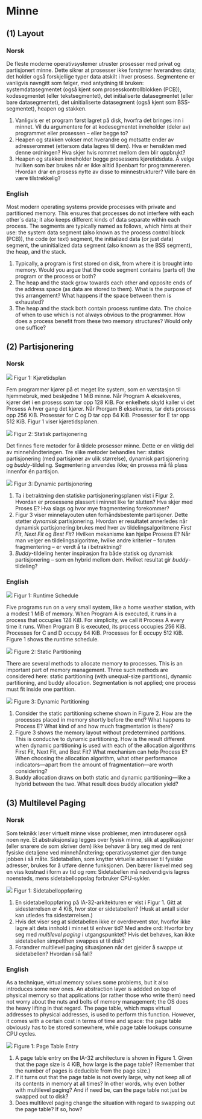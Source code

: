 # Minne

## (1) Layout

### Norsk

De fleste moderne operativsystemer utruster prosesser med privat og
partisjonert minne. Dette sikrer at prosesser ikke forstyrrer hverandres
data; det holder også forskjellige typer data atskilt i hver prosess.
Segmentene er vanligvis navngitt som følger, med antydning til bruken:
systemdatasegmentet (også kjent som prosesskontrollblokken (PCB)),
kodesegmentet (eller tekstsegmentet), det initialiserte datasegmentet
(eller bare datasegmentet), det uinitialiserte datasegment (også kjent
som BSS-segmentet), heapen og stakken.

1.  Vanligvis er et program først lagret på disk, hvorfra det bringes
    inn i minnet. Vil du argumentere for at kodesegmentet inneholder
    (deler av) programmet eller prosessen – eller begge to?
2.  Heapen og stakken vokser mot hverandre og motsatte ender av
    adresserommet (ettersom data lagres til dem). Hva er hensikten med
    denne ordningen? Hva skjer hvis rommet mellom dem blir oppbrukt?
3.  Heapen og stakken inneholder begge prosessens kjøretidsdata. Å velge
    hvilken som bør brukes når er ikke alltid åpenbart
    for programmereren. Hvordan drar en prosess nytte av disse to
    minnestrukturer? Ville bare én være tilstrekkelig?

### English

Most modern operating systems provide processes with private and
partitioned memory. This ensures that processes do not interfere with
each other´s data; it also keeps different kinds of data separate within
each process. The segments are typically named as follows, which hints
at their use: the system data segment (also known as the process control
block (PCB)), the code (or text) segment, the initialized data (or just
data) segment, the uninitialized data segment (also known as the BSS
segment), the heap, and the stack.

1.  Typically, a program is first stored on disk, from where it is brought
    into memory. Would you argue that the code segment contains (parts
    of) the program or the process or both?
2.  The heap and the stack grow towards each other and opposite ends of
    the address space (as data are stored to them). What is the purpose
    of this arrangement? What happens if the space between them is
    exhausted?
3.  The heap and the stack both contain process runtime data. The choice
    of when to use which is not always obvious to the programmer. How
    does a process benefit from these two memory structures?
    Would only one suffice?

## (2) Partisjonering

### Norsk

![](runtime-schedule-nb.png)
Figur 1: Kjøretidsplan

Fem programmer kjører på et meget lite system, som en værstasjon til
hjemmebruk, med beskjedne 1 MiB minne. Når Program A eksekveres, kjører
det i en prosess som tar opp 128 KiB. For enkelhets skyld kaller vi det
Prosess A hver gang det kjører. Når Prorgam B eksekveres, tar dets
prosess opp 256 KiB. Prosesser for C og D tar opp 64 KiB. Prosesser for
E tar opp 512 KiB. Figur 1 viser kjøretidsplanen.

![](static-partitioning-nb.png)
Figur 2: Statisk partisjonering

Det finnes flere metoder for å tildele prosesser minne. Dette er en
viktig del av minnehåndteringen. Tre slike metoder behandles her:
statisk partisjonering (med partisjoner av ulik størrelse), dynamisk
partisjonering og *buddy*-tildeling. Segmentering anvendes ikke; én
prosess må få plass innenfor én partisjon.

![](dynamic-partitioning-nb.png)
Figur 3: Dynamic partisjonering

1.  Ta i betraktning den statiske partisjoneringsplanen vist i Figur 2.
    Hvordan er prosessene plassert i minnet like før slutten? Hva skjer
    med Proses E? Hva slags og hvor mye fragmentering forekommer?
2.  Figur 3 viser minnelayouten uten forhåndsbestemte partisjoner. Dette
    støtter *dynamisk* partisjonering. Hvordan er resultatet annerledes
    når dynamisk partisjonering brukes med hver av tildelingsalgoritmene
    *First Fit*, *Next Fit* og *Best Fit*? Hvilken mekanisme kan hjelpe
    Prosess E? Når man velger en tildelingsalgoritme, hvilke andre
    kriterier – foruten fragmentering – er verdt å ta i betraktning?
3.  *Buddy*-tildeling henter inspirasjon fra både statisk og dynamisk
    partisjonering – som en hybrid mellom dem. Hvilket resultat gir
    *buddy*-tildeling?

### English

![](runtime-schedule-en.png)
Figur 1: Runtime Schedule

Five programs run on a very small system, like a home weather station,
with a modest 1 MiB of memory. When Program A is executed, it runs in a
process that occupies 128 KiB. For simplicity, we call it Process A
every time it runs. When Program B is executed, its process occupies 256
KiB. Processes for C and D occupy 64 KiB. Processes for E occupy 512
KiB. Figure 1 shows the runtime schedule.

![](static-partitioning-en.png)
Figure 2: Static Partitioning

There are several methods to allocate memory to processes. This is an
important part of memory management. Three such methods are considered
here: static partitioning (with unequal-size partitions), dynamic
partitioning, and buddy allocation. Segmentation is not applied; one
process must fit inside one partition.

![](dynamic-partitioning-en.png)
Figure 3: Dynamic Partitioning

1.  Consider the static partitioning scheme shown in Figure 2. How are
    the processes placed in memory shortly before the end? What happens
    to Process E? What kind of and how much fragmentation is there?
2.  Figure 3 shows the memory layout without predetermined partitions.
    This is conducive to dynamic partitioning. How is the result
    different when dynamic partitioning is used with each of the
    allocation algorithms First Fit, Next Fit, and Best Fit? What
    mechanism can help Process E? When choosing the allocation
    algorithm, what other performance indicators—apart from the amount
    of fragmentation—are worth considering?
3.  Buddy allocation draws on both static and dynamic partitioning—like
    a hybrid between the two. What result does buddy allocation yield?

## (3) Multilevel Paging

### Norsk

Som teknikk løser virtuelt minne visse problemer, men introduserer også
noen nye. Et abstraksjonslag legges over fysisk minne, slik at
applikasjoner (eller snarere de som skriver dem) ikke behøver å bry seg
med de rent fysiske detaljene ved minnehåndtering; operativsystemet gjør
den tunge jobben i så måte. Sidetabellen, som knytter virtuelle adresser
til fysiske adresser, brukes for å utføre denne funksjonen. Den bærer
likevel med seg en viss kostnad i form av tid og rom: Sidetabellen må
nødvendigvis lagres noensteds, mens sidetabelloppslag forbruker
CPU-sykler.

![](page-table-entry-nb.png)
Figur 1: Sidetabelloppføring
1.  En sidetabelloppføring på IA-32-arkitekturen er vist i Figur 1. Gitt
    at sidestørrelsen er 4 KiB, hvor stor er sidetabellen? (Husk at
    antall sider kan utledes fra sidestørrelsen.)
2.  Hvis det viser seg at sidetabellen ikke er overdrevent stor, hvorfor
    ikke lagre alt dets innhold i minnet til enhver tid? Med andre ord:
    Hvorfor bry seg med *multilevel paging* i utgangspunktet? Hvis det
    behøves, kan ikke sidetabellen simpelthen swappes ut til disk?
3.  Forandrer multilevel paging situasjonen når det gjelder å swappe ut
    sidetabellen? Hvordan i så fall?

### English

As a technique, virtual memory solves some problems, but it also
introduces some new ones. An abstraction layer is addded on top of
physical memory so that applications (or rather those who write them)
need not worry about the nuts and bolts of memory management; the OS
does the heavy lifting in that regard. The page table, which maps
virtual addresses to physical addresses, is used to perform this
function. However, it comes with a certain cost in terms of time and
space: the page table obviously has to be stored somewhere, while page
table lookups consume CPU cycles.

![](page-table-entry-en.png)
Figure 1: Page Table Entry
1.  A page table entry on the IA-32 architecture is shown in Figure 1.
    Given that the page size is 4 KiB, how large is the page table?
    (Remember that the number of pages is deducible from the page size.)
2.  If it turns out that the page table is not overly large, why not
    keep all of its contents in memory at all times? In other words, why
    even bother with multilevel paging? And if need be, can the page
    table not just be swapped out to disk?
3.  Does multilevel paging change the situation with regard to swapping
    out the page table? If so, how?

